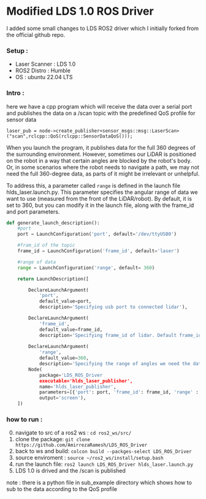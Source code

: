 # Modified LDS 1.0 ROS Driver 
I added some small changes to LDS ROS2 driver which I initially forked from the official github repo. 

### Setup : 
- Laser Scanner : LDS 1.0
- ROS2 Distro : Humble
- OS : ubuntu 22.04 LTS

### Intro : 
here we have a cpp program which will receive the data over a serial port and publishes the data on a /scan topic with the predefined QoS profile for sensor data
```
laser_pub = node->create_publisher<sensor_msgs::msg::LaserScan>("scan",rclcpp::QoS(rclcpp::SensorDataQoS()));
```
When you launch the program, it publishes data for the full 360 degrees of the surrounding environment. However, sometimes our LiDAR is positioned on the robot in a way that certain angles are blocked by the robot's body. Or, in some scenarios where the robot needs to navigate a path, we may not need the full 360-degree data, as parts of it might be irrelevant or unhelpful.

To address this, a parameter called `range` is defined in the launch file hlds_laser.launch.py. This parameter specifies the angular range of data we want to use (measured from the front of the LiDAR/robot). By default, it is set to 360, but you can modify it in the launch file, along with the frame_id and port parameters.

```python
def generate_launch_description():
    #port
    port = LaunchConfiguration('port', default='/dev/ttyUSB0')

    #fram_id of the topic
    frame_id = LaunchConfiguration('frame_id', default='laser')

    #range of data
    range = LaunchConfiguration('range', default= 360)

    return LaunchDescription([

        DeclareLaunchArgument(
            'port',
            default_value=port,
            description='Specifying usb port to connected lidar'),

        DeclareLaunchArgument(
            'frame_id',
            default_value=frame_id,
            description='Specifying frame_id of lidar. Default frame_id is \'laser\''),
            
        DeclareLaunchArgument(
            'range',
            default_value=360,
            description='Specifying the range of angles we need the data of, being published on /scan'),
        Node(
            package='LDS_ROS_Driver
            executable='hlds_laser_publisher',
            name='hlds_laser_publisher',
            parameters=[{'port': port, 'frame_id': frame_id, 'range' : range}],
            output='screen'),
    ])

```

### how to run : 
0. navigate to src of a ros2 ws : ```cd ros2_ws/src/ ```
1. clone the package: ```git clone https://github.com/AmirrezaRamesh/LDS_ROS_Driver ```
2. back to ws and build: ```colcon build --packges-select LDS_ROS_Driver```
3. source enviroment : ```source ~/ros2_ws/install/setup.bash```
4. run the launch file: ```ros2 launch LDS_ROS_Driver hlds_laser.launch.py```
5. LDS 1.0 is drived and the /scan is published
   
note : there is a python file in sub_example directory which shows how to sub to the data according to the QoS profile
